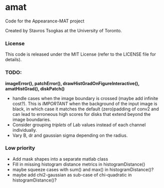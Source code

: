 # amat
Code for the Appearance-MAT project

Created by Stavros Tsogkas at the University of Toronto.

### License

This code is released under the MIT License (refer to the LICENSE file for details).

### TODO:

**imageError(), patchError(), drawHistGradOnFigureInteractive(), amatHistGrad(), diskPatch()**
- handle cases when the image boundary is crossed (maybe add infinite cost?). This is _IMPORTANT_ when the background of the input image is black, in which case it matches the default (zero)padding of conv2 and can lead to erroneous high scores for disks that extend beyond the image boundaries.
- Consider grouping _triplets_ of Lab values instead of each channel individually.
- Vary B, dr and gaussian sigma depending on the radius.

### Low priority
- Add mask shapes into a separate matlab class
- Fill in missing histogram distance metrics in histogramDistance()
- maybe squeeze cases with sum() and max() in histogramDistance()?
- maybe add chi2-gaussian as sub-case of chi-quadratic in histogramDistance()?
